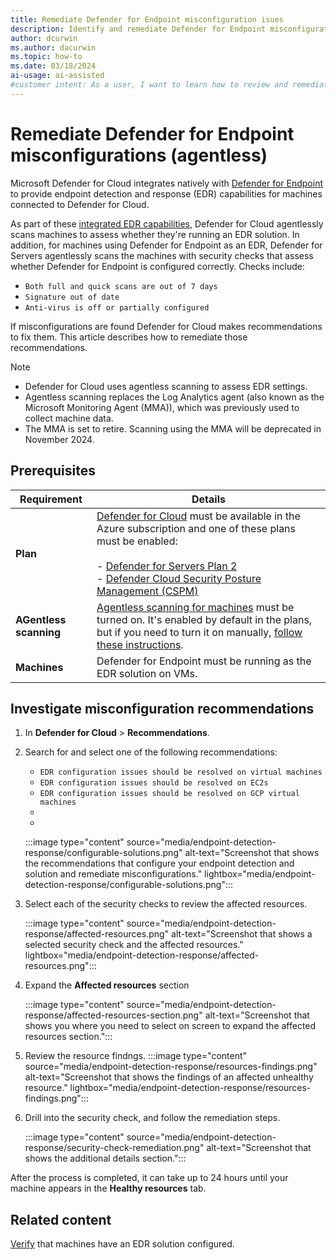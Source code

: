 ```yaml
---
title: Remediate Defender for Endpoint misconfiguration isues
description: Identify and remediate Defender for Endpoint misconfigurations in Defender for Cloud
author: dcurwin
ms.author: dacurwin
ms.topic: how-to
ms.date: 03/18/2024
ai-usage: ai-assisted
#customer intent: As a user, I want to learn how to review and remediate endpoint detection and response recommendations in order to ensure the security of my virtual machine.
---
```


# Remediate Defender for Endpoint misconfigurations (agentless)

Microsoft Defender for Cloud integrates natively with [Defender for Endpoint](/defender-endpoint/microsoft-defender-endpoint) to provide endpoint detection and response (EDR) capabilities for machines connected to Defender for Cloud. 

As part of these [integrated EDR capabilities](integration-defender-for-endpoint.md), Defender for Cloud agentlessly scans machines to assess whether they're running an EDR solution. In addition, for machines using Defender for Endpoint as an EDR, Defender for Servers agentlessly scans the machines with security checks that assess whether Defender for Endpoint is configured correctly. Checks include:

- `Both full and quick scans are out of 7 days`
- `Signature out of date`
- `Anti-virus is off or partially configured`

If misconfigurations are found Defender for Cloud makes recommendations to fix them. This article describes how to remediate those recommendations.

> [!NOTE]
> - Defender for Cloud uses agentless scanning to assess EDR settings.
> - Agentless scanning replaces the Log Analytics agent (also known as the Microsoft Monitoring Agent (MMA)), which was previously used to collect machine data.
> - The MMA is set to retire. Scanning using the MMA will be deprecated in November 2024.

## Prerequisites

**Requirement** | **Details**
--- | ---
**Plan** | [Defender for Cloud](connect-azure-subscription.md) must be available in the Azure subscription and one of these plans must be enabled:<br/><br/>- [Defender for Servers Plan 2](tutorial-enable-servers-plan.md)<br/>- [Defender Cloud Security Posture Management (CSPM)](tutorial-enable-cspm-plan.md)
**AGentless scanning** | [Agentless scanning for machines](concept-agentless-data-collection.md) must be turned on. It's enabled by default in the plans, but if you need to turn it on manually, [follow these instructions](enable-agentless-scanning-vms.md).
**Machines** | Defender for Endpoint must be running as the EDR solution on VMs.

## Investigate misconfiguration recommendations

1. In **Defender for Cloud** > **Recommendations**.

1. Search for and select one of the following recommendations:

    - `EDR configuration issues should be resolved on virtual machines`
    - `EDR configuration issues should be resolved on EC2s`
    - `EDR configuration issues should be resolved on GCP virtual machines`
    - 
    - 

    :::image type="content" source="media/endpoint-detection-response/configurable-solutions.png" alt-text="Screenshot that shows the recommendations that configure your endpoint detection and solution and remediate misconfigurations." lightbox="media/endpoint-detection-response/configurable-solutions.png":::

1. Select each of the security checks to review the affected resources.

    :::image type="content" source="media/endpoint-detection-response/affected-resources.png" alt-text="Screenshot that shows a selected security check and the affected resources." lightbox="media/endpoint-detection-response/affected-resources.png":::

1. Expand the **Affected resources** section

     :::image type="content" source="media/endpoint-detection-response/affected-resources-section.png" alt-text="Screenshot that shows you where you need to select on screen to expand the affected resources section.":::

1. Review the resource findngs.
    :::image type="content" source="media/endpoint-detection-response/resources-findings.png" alt-text="Screenshot that shows the findings of an affected unhealthy resource." lightbox="media/endpoint-detection-response/resources-findings.png":::

1. Drill into the security check, and follow the remediation steps.

    :::image type="content" source="media/endpoint-detection-response/security-check-remediation.png" alt-text="Screenshot that shows the additional details section.":::


After the process is completed, it can take up to 24 hours until your machine appears in the **Healthy resources** tab.

## Related content

[Verify](endpoint-detection-response.md) that machines have an EDR solution configured.